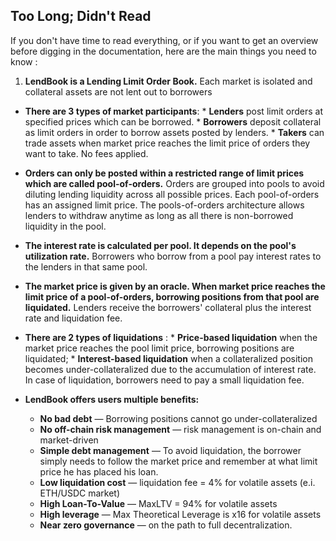 
<h2 style="font-weight: bold;">Too Long; Didn't Read</h2>

If you don't have time to read everything, or if you want to get an overview before digging in the documentation, here are the main things you need to know :

1. **LendBook is a Lending Limit Order Book.** Each market is isolated and collateral assets are not lent out to borrowers

* **There are 3 types of market participants**:
      * **Lenders** post limit orders at specified prices which can be borrowed.
      * **Borrowers** deposit collateral as limit orders in order to borrow assets posted by lenders.
      * **Takers** can trade assets when market price reaches the limit price of orders they want to take. No fees applied. 

* **Orders can only be posted within a restricted range of limit prices which are called pool-of-orders.** Orders are grouped into pools to avoid diluting lending liquidity across all possible prices. Each pool-of-orders has an assigned limit price. The pools-of-orders architecture allows lenders to withdraw anytime as long as all there is non-borrowed liquidity in the pool.

* **The interest rate is calculated per pool. It depends on the pool's utilization rate.** Borrowers who borrow from a pool pay interest rates to the lenders in that same pool.

* **The market price is given by an oracle. When market price reaches the limit price of a pool-of-orders, borrowing positions from that pool are liquidated.** Lenders receive the borrowers' collateral plus the interest rate and liquidation fee.

* **There are 2 types of liquidations** :
      * **Price-based liquidation** when the market price reaches the pool limit price, borrowing positions are liquidated;
      * **Interest-based liquidation** when a collateralized position becomes under-collateralized due to the accumulation of interest rate. In case of liquidation, borrowers need to pay a small liquidation fee.

* **LendBook offers users multiple benefits:**
    * **No bad debt** — Borrowing positions cannot go under-collateralized
    * **No off-chain risk management** — risk management is on-chain and market-driven
    * **Simple debt management** — To avoid liquidation, the borrower simply needs to follow the market price and remember at what limit price he has placed his loan.
    * **Low liquidation cost** — liquidation fee = 4% for volatile assets (e.i. ETH/USDC market)
    * **High Loan-To-Value** — MaxLTV = 94% for volatile assets
    * **High leverage** — Max Theoretical Leverage is x16 for volatile assets
    * **Near zero governance** — on the path to full decentralization.










<!-- 
It makes a huge difference compared to existing lending protocols. This new financial primitive offers users multiple benefits: 

* **stop loss orders with guaranteed stop price**
* **low liquidation penalty**
* **high loan-to-value and leverage**
* **interest-bearing limit orders**

The protocol is immune to the risk of bad debt, there is no off-chain risk management.
-->

